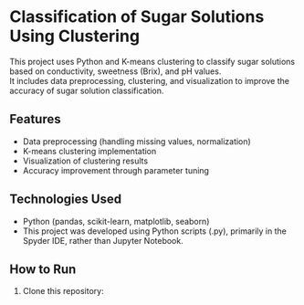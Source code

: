# Classification of Sugar Solutions Using Clustering

This project uses Python and K-means clustering to classify sugar solutions based on conductivity, sweetness (Brix),  and pH values.  
It includes data preprocessing, clustering, and visualization to improve the accuracy of sugar solution classification.

## Features
- Data preprocessing (handling missing values, normalization)
- K-means clustering implementation
- Visualization of clustering results
- Accuracy improvement through parameter tuning

## Technologies Used
- Python (pandas, scikit-learn, matplotlib, seaborn)
- This project was developed using Python scripts (.py), primarily in the Spyder IDE, rather than Jupyter Notebook.

## How to Run
1. Clone this repository:

